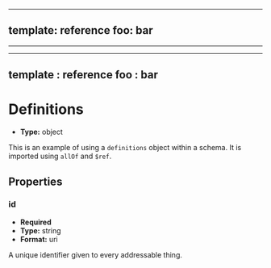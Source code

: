 

---
template: reference
foo: bar
---


 ---
---
template : reference
foo : bar
---

  
# Definitions
  
*  **Type:** object
  
This is an example of using a `definitions` object within a schema.
It is imported using `allOf` and `$ref`.

## Properties

###  id    
* **Required**  
*  **Type:** string  
*  **Format:** uri
  
 A unique identifier given to every addressable thing.

